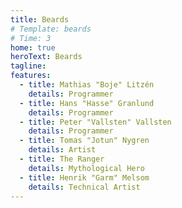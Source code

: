 ```yaml
---
title: Beards
# Template: beards
# Time: 3
home: true
heroText: Beards
tagline:
features:
  - title: Mathias "Boje" Litzén
    details: Programmer
  - title: Hans "Hasse" Granlund
    details: Programmer
  - title: Peter "Vallsten" Vallsten
    details: Programmer
  - title: Tomas "Jotun" Nygren
    details: Artist
  - title: The Ranger
    details: Mythological Hero
  - title: Henrik "Garm" Melsom
    details: Technical Artist
---
```

